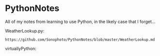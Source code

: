 # PythonNotes
All of my notes from learning to use Python, in the likely case that I forget...

WeatherLookup.py:

    https://github.com/Sonophoto/PythonNotes/blob/master/WeatherLookup.md
    
virtuallyPython:



